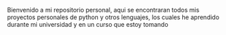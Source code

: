 Bienvenido a mi repositorio personal, aqui se encontraran todos mis proyectos personales de python y otros lenguajes, los cuales he aprendido durante mi universidad y en un curso que estoy tomando
